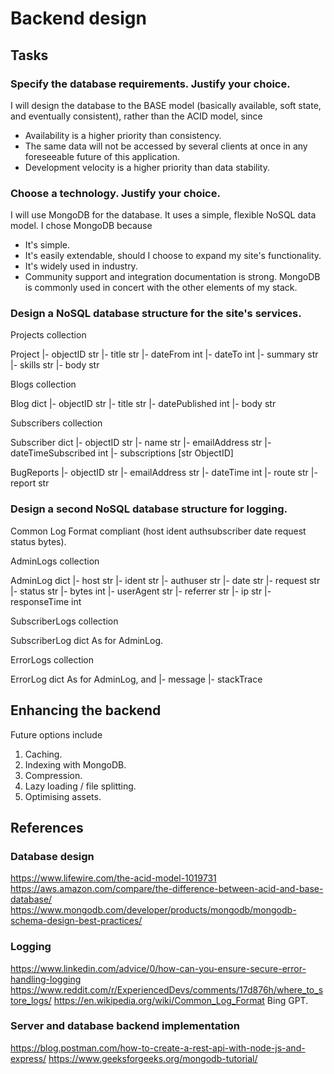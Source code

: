 # Backend design
## Tasks
### Specify the database requirements. Justify your choice.
I will design the database to the BASE model (basically available, soft state, and eventually consistent), rather than the ACID model, since
* Availability is a higher priority than consistency.
* The same data will not be accessed by several clients at once in any foreseeable future of this application.
* Development velocity is a higher priority than data stability.


### Choose a technology. Justify your choice.
I will use MongoDB for the database. It uses a simple, flexible NoSQL data model. I chose MongoDB because
* It's simple.
* It's easily extendable, should I choose to expand my site's functionality.
* It's widely used in industry.
* Community support and integration documentation is strong. MongoDB is commonly used in concert with the other elements of my stack.


### Design a NoSQL database structure for the site's services.
Projects                collection

Project
|- objectID             str
|- title                str
|- dateFrom             int
|- dateTo               int
|- summary              str
|- skills               str
|- body                 str

Blogs                   collection

Blog                    dict
|- objectID             str
|- title                str
|- datePublished        int
|- body                 str

Subscribers             collection

Subscriber              dict
|- objectID             str
|- name                 str
|- emailAddress         str
|- dateTimeSubscribed   int
|- subscriptions        [str ObjectID]

BugReports
|- objectID             str
|- emailAddress         str
|- dateTime             int
|- route                str
|- report               str


### Design a second NoSQL database structure for logging.
Common Log Format compliant (host ident authsubscriber date request status bytes).

AdminLogs               collection

AdminLog                dict
|- host                 str
|- ident                str
|- authuser             str
|- date                 str
|- request              str
|- status               str
|- bytes                int
|- userAgent            str
|- referrer             str
|- ip                   str
|- responseTime         int

SubscriberLogs          collection

SubscriberLog           dict
As for AdminLog.

ErrorLogs               collection

ErrorLog                dict
As for AdminLog, and
|- message
|- stackTrace


## Enhancing the backend
Future options include
1. Caching.
2. Indexing with MongoDB.
3. Compression.
4. Lazy loading / file splitting.
5. Optimising assets.

## References
### Database design
https://www.lifewire.com/the-acid-model-1019731
https://aws.amazon.com/compare/the-difference-between-acid-and-base-database/
https://www.mongodb.com/developer/products/mongodb/mongodb-schema-design-best-practices/

### Logging
https://www.linkedin.com/advice/0/how-can-you-ensure-secure-error-handling-logging
https://www.reddit.com/r/ExperiencedDevs/comments/17d876h/where_to_store_logs/
https://en.wikipedia.org/wiki/Common_Log_Format
Bing GPT.

### Server and database backend implementation
https://blog.postman.com/how-to-create-a-rest-api-with-node-js-and-express/
https://www.geeksforgeeks.org/mongodb-tutorial/
